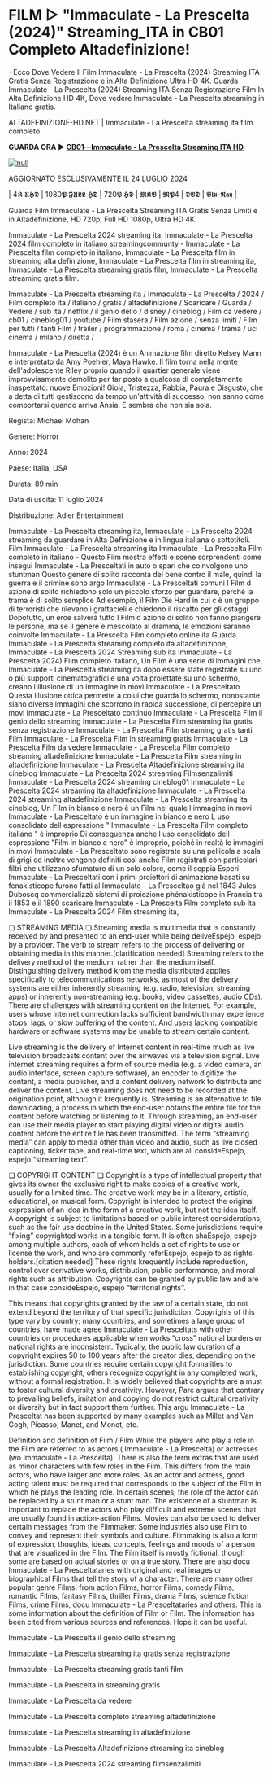 # FILM ▷ "Immaculate - La Prescelta (2024)" Streaming_ITA in CB01 Completo Altadefinizione!

+Ecco Dove Vedere Il Film Immaculate - La Prescelta (2024) Streaming ITA Gratis Senza Registrazione e in Alta Definizione Ultra HD 4K.
Guarda Immaculate - La Prescelta (2024) Streaming ITA Senza Registrazione Film In Alta Definizione HD 4K, Dove vedere Immaculate - La Prescelta streaming in Italiano gratis.

ALTADEFINIZIONE-HD.NET | Immaculate - La Prescelta streaming ita film completo

**GUARDA ORA ▶️ [CB01—Immaculate - La Prescelta Streaming ITA HD](https://t.co/4viDqn4OA2)**

[![null](https://static.wixstatic.com/media/855a25_043b5abeb4ae4d35ac003198e7fe56ed~mv2.gif)](https://t.co/4viDqn4OA2)

AGGIORNATO ESCLUSIVAMENTE IL 24 LUGLIO 2024

| 4𝕶 𝖀𝕳𝕯 | 1080𝕻 𝕱𝖀𝕷𝕷 𝕳𝕯 | 720𝕻 𝕳𝕯 | 𝕸𝕶𝖁 | 𝕸𝕻4 | 𝕯𝖁𝕯 | 𝕭𝖑𝖚-𝕽𝖆𝖞 |

Guarda Film Immaculate - La Prescelta Streaming ITA Gratis Senza Limiti e in Altadefinizione, HD 720p, Full HD 1080p, Ultra HD 4K.

Immaculate - La Prescelta 2024 streaming ita, Immaculate - La Prescelta 2024 film completo in italiano streamingcommunty - Immaculate - La Prescelta film completo in italiano, Immaculate - La Prescelta film in streaming alta definizione, Immaculate - La Prescelta film in streaming ita, Immaculate - La Prescelta streaming gratis film, Immaculate - La Prescelta streaming gratis film.

Immaculate - La Prescelta streaming ita / Immaculate - La Prescelta / 2024 / Film completo ita / italiano / gratis / altadefinizione / Scaricare / Guarda / Vedere / sub ita / netflix / il genio dello / disney / cineblog / Film da vedere / cb01 / cineblog01 / youtube / Film stasera / Film azione / senza limiti / Film per tutti / tanti Film / trailer / programmazione / roma / cinema / trama / uci cinema / milano / diretta /

Immaculate - La Prescelta (2024) è un Animazione film diretto Kelsey Mann e interpretato da Amy Poehler, Maya Hawke. Il film torna nella mente dell'adolescente Riley proprio quando il quartier generale viene improvvisamente demolito per far posto a qualcosa di completamente inaspettato: nuove Emozioni! Gioia, Tristezza, Rabbia, Paura e Disgusto, che a detta di tutti gestiscono da tempo un'attività di successo, non sanno come comportarsi quando arriva Ansia. E sembra che non sia sola.

Regista: Michael Mohan

Genere: Horror

Anno: 2024

Paese: Italia, USA

Durata: 89 min

Data di uscita: 11 luglio 2024

Distribuzione: Adler Entertainment

Immaculate - La Prescelta streaming ita, Immaculate - La Prescelta 2024 streaming da guardare in Alta Definizione e in lingua italiana o sottotitoli. Film Immaculate - La Prescelta streaming ita Immaculate - La Prescelta Film completo in italiano - Questo Film mostra effetti e scene sorprendenti come insegui Immaculate - La Presceltati in auto o spari che coinvolgono uno stuntman Questo genere di solito racconta del bene contro il male, quindi la guerra e il crimine sono argo Immaculate - La Presceltati comuni I Film d azione di solito richiedono solo un piccolo sforzo per guardare, perché la trama è di solito semplice Ad esempio, il Film Die Hard in cui c è un gruppo di terroristi che rilevano i grattacieli e chiedono il riscatto per gli ostaggi Dopotutto, un eroe salverà tutto I Film d azione di solito non fanno piangere le persone, ma se il genere è mescolato al dramma, le emozioni saranno coinvolte Immaculate - La Prescelta Film completo online ita Guarda Immaculate - La Prescelta streaming completo ita altadefinizione, Immaculate - La Prescelta 2024 Streaming sub ita Immaculate - La Prescelta 2024) Film completo italiano, Un Film è una serie di immagini che, Immaculate - La Prescelta streaming ita dopo essere state registrate su uno o più supporti cinematografici e una volta proiettate su uno schermo, creano l illusione di un immagine in movi Immaculate - La Presceltato Questa illusione ottica permette a colui che guarda lo schermo, nonostante siano diverse immagini che scorrono in rapida successione, di percepire un movi Immaculate - La Presceltato continuo Immaculate - La Prescelta Film il genio dello streaming Immaculate - La Prescelta Film streaming ita gratis senza registrazione Immaculate - La Prescelta Film streaming gratis tanti Film Immaculate - La Prescelta Film in streaming gratis Immaculate - La Prescelta Film da vedere Immaculate - La Prescelta Film completo streaming altadefinizione Immaculate - La Prescelta Film streaming in altadefinizione Immaculate - La Prescelta Altadefinizione streaming ita cineblog Immaculate - La Prescelta 2024 streaming Filmsenzalimiti Immaculate - La Prescelta 2024 streaming cineblog01 Immaculate - La Prescelta 2024 streaming ita altadefinizione Immaculate - La Prescelta 2024 streaming altadefinizione Immaculate - La Prescelta streaming ita cineblog, Un Film in bianco e nero è un Film nel quale l immagine in movi Immaculate - La Presceltato è un immagine in bianco e nero L uso consolidato dell espressione " Immaculate - La Prescelta Film completo italiano " è improprio Di conseguenza anche l uso consolidato dell espressione "Film in bianco e nero" è improprio, poiché in realtà le immagini in movi Immaculate - La Presceltato sono registrate su una pellicola a scala di grigi ed inoltre vengono definiti così anche Film registrati con particolari filtri che utilizzano sfumature di un solo colore, come il seppia Esperi Immaculate - La Presceltati con i primi proiettori di animazione basati su fenakisticope furono fatti al Immaculate - La Presceltao già nel 1843 Jules Duboscq commercializzò sistemi di proiezione phénakisticope in Francia tra il 1853 e il 1890 scaricare Immaculate - La Prescelta Film completo sub ita Immaculate - La Prescelta 2024 Film streaming ita,

❏ STREAMING MEDIA ❏ Streaming media is multimedia that is constantly received by and presented to an end-user while being deliveEspejo, espejo by a provider. The verb to stream refers to the process of delivering or obtaining media in this manner.[clarification needed] Streaming refers to the delivery method of the medium, rather than the medium itself. Distinguishing delivery method krom the media distributed applies specifically to telecommunications networks, as most of the delivery systems are either inherently streaming (e.g. radio, television, streaming apps) or inherently non-streaming (e.g. books, video cassettes, audio CDs). There are challenges with streaming content on the Internet. For example, users whose Internet connection lacks sufficient bandwidth may experience stops, lags, or slow buffering of the content. And users lacking compatible hardware or software systems may be unable to stream certain content.

Live streaming is the delivery of Internet content in real-time much as live television broadcasts content over the airwaves via a television signal. Live internet streaming requires a form of source media (e.g. a video camera, an audio interface, screen capture software), an encoder to digitize the content, a media publisher, and a content delivery network to distribute and deliver the content. Live streaming does not need to be recorded at the origination point, although it krequently is. Streaming is an alternative to file downloading, a process in which the end-user obtains the entire file for the content before watching or listening to it. Through streaming, an end-user can use their media player to start playing digital video or digital audio content before the entire file has been transmitted. The term “streaming media” can apply to media other than video and audio, such as live closed captioning, ticker tape, and real-time text, which are all consideEspejo, espejo “streaming text”.

❏ COPYRIGHT CONTENT ❏ Copyright is a type of intellectual property that gives its owner the exclusive right to make copies of a creative work, usually for a limited time. The creative work may be in a literary, artistic, educational, or musical form. Copyright is intended to protect the original expression of an idea in the form of a creative work, but not the idea itself. A copyright is subject to limitations based on public interest considerations, such as the fair use doctrine in the United States. Some jurisdictions require “fixing” copyrighted works in a tangible form. It is often shaEspejo, espejo among multiple authors, each of whom holds a set of rights to use or license the work, and who are commonly referEspejo, espejo to as rights holders.[citation needed] These rights krequently include reproduction, control over derivative works, distribution, public performance, and moral rights such as attribution. Copyrights can be granted by public law and are in that case consideEspejo, espejo “territorial rights”.

This means that copyrights granted by the law of a certain state, do not extend beyond the territory of that specific jurisdiction. Copyrights of this type vary by country; many countries, and sometimes a large group of countries, have made agree Immaculate - La Presceltats with other countries on procedures applicable when works “cross” national borders or national rights are inconsistent. Typically, the public law duration of a copyright expires 50 to 100 years after the creator dies, depending on the jurisdiction. Some countries require certain copyright formalities to establishing copyright, others recognize copyright in any completed work, without a formal registration. It is widely believed that copyrights are a must to foster cultural diversity and creativity. However, Parc argues that contrary to prevailing beliefs, imitation and copying do not restrict cultural creativity or diversity but in fact support them further. This argu Immaculate - La Presceltat has been supported by many examples such as Millet and Van Gogh, Picasso, Manet, and Monet, etc.

Definition and definition of Film / Film While the players who play a role in the Film are referred to as actors ( Immaculate - La Prescelta) or actresses (wo Immaculate - La Prescelta). There is also the term extras that are used as minor characters with few roles in the Film. This differs from the main actors, who have larger and more roles. As an actor and actress, good acting talent must be required that corresponds to the subject of the Film in which he plays the leading role. In certain scenes, the role of the actor can be replaced by a stunt man or a stunt man. The existence of a stuntman is important to replace the actors who play difficult and extreme scenes that are usually found in action-action Films. Movies can also be used to deliver certain messages from the Filmmaker. Some industries also use Film to convey and represent their symbols and culture. Filmmaking is also a form of expression, thoughts, ideas, concepts, feelings and moods of a person that are visualized in the Film. The Film itself is mostly fictional, though some are based on actual stories or on a true story. There are also docu Immaculate - La Presceltataries with original and real images or biographical Films that tell the story of a character. There are many other popular genre Films, from action Films, horror Films, comedy Films, romantic Films, fantasy Films, thriller Films, drama Films, science fiction Films, crime Films, docu Immaculate - La Presceltataries and others. This is some information about the definition of Film or Film. The information has been cited from various sources and references. Hope it can be useful.

Immaculate - La Prescelta il genio dello streaming

Immaculate - La Prescelta streaming ita gratis senza registrazione

Immaculate - La Prescelta streaming gratis tanti film

Immaculate - La Prescelta in streaming gratis

Immaculate - La Prescelta da vedere

Immaculate - La Prescelta completo streaming altadefinizione

Immaculate - La Prescelta streaming in altadefinizione

Immaculate - La Prescelta Altadefinizione streaming ita cineblog

Immaculate - La Prescelta 2024 streaming filmsenzalimiti

